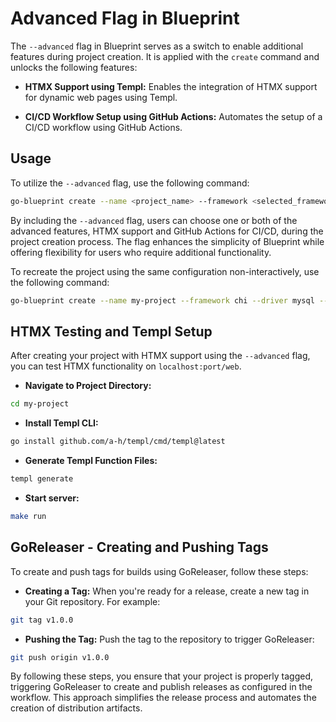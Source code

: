 # Advanced Flag in Blueprint

The `--advanced` flag in Blueprint serves as a switch to enable additional features during project creation. It is applied with the `create` command and unlocks the following features:

- **HTMX Support using Templ:**
Enables the integration of HTMX support for dynamic web pages using Templ.

- **CI/CD Workflow Setup using GitHub Actions:**
Automates the setup of a CI/CD workflow using GitHub Actions.

## Usage

To utilize the `--advanced` flag, use the following command:

```bash
go-blueprint create --name <project_name> --framework <selected_framework> --driver <selected_driver> --advanced
```

By including the `--advanced` flag, users can choose one or both of the advanced features, HTMX support and GitHub Actions for CI/CD, during the project creation process. The flag enhances the simplicity of Blueprint while offering flexibility for users who require additional functionality.

To recreate the project using the same configuration non-interactively, use the following command:
```bash
go-blueprint create --name my-project --framework chi --driver mysql --advanced true
```

## HTMX Testing and Templ Setup

After creating your project with HTMX support using the `--advanced` flag, you can test HTMX functionality on `localhost:port/web`.

- **Navigate to Project Directory:**
```bash
cd my-project
```

- **Install Templ CLI:**
```bash
go install github.com/a-h/templ/cmd/templ@latest
```
- **Generate Templ Function Files:**
```bash
templ generate
```
- **Start server:**
```bash
make run
```

## GoReleaser - Creating and Pushing Tags

To create and push tags for builds using GoReleaser, follow these steps:


- **Creating a Tag:**
When you're ready for a release, create a new tag in your Git repository. For example:
```bash
git tag v1.0.0
```

- **Pushing the Tag:**
Push the tag to the repository to trigger GoReleaser:
```bash
git push origin v1.0.0
```

By following these steps, you ensure that your project is properly tagged, triggering GoReleaser to create and publish releases as configured in the workflow. This approach simplifies the release process and automates the creation of distribution artifacts.
